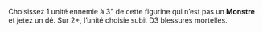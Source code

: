 Choisissez 1 unité ennemie à 3" de cette figurine qui n’est pas un **Monstre** et jetez un dé. 
Sur 2+, l’unité choisie subit D3 blessures mortelles.